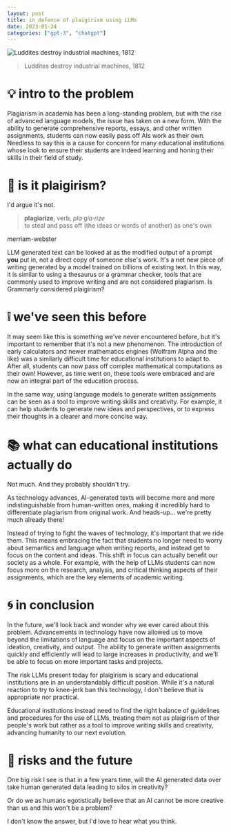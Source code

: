 ```yaml
---
layout: post
title: in defence of plaigirism using LLMs
date: 2023-01-24
categories: ["gpt-3", "chatgpt"]
---
```

![Luddites destroy industrial machines, 1812](https://images.immediate.co.uk/production/volatile/sites/7/2020/02/19-GettyImages-1185854652-cdd0aab.jpg?webp=true)
> Luddites destroy industrial machines, 1812

# 💡 intro to the problem 
Plagiarism in academia has been a long-standing problem, but with the rise of advanced language models, the issue has taken on a new form. With the ability to generate comprehensive reports, essays, and other written assignments, students can now easily pass off AIs work as their own. Needless to say this is a cause for concern for many educational institutions whose look to ensure their students are indeed learning and honing their skills in their field of study.

# 🤔 is it plaigirism? 
I'd argue it's not. 

> **plagiarize**, verb, _pla·​gia·​rize_<br>
> to steal and pass off (the ideas or words of another) as one's own 

merriam-webster

LLM generated text can be looked at as the modified output of a prompt **you** put in, not a direct copy of someone else's work. It's a net new piece of writing generated by a model trained on billions of existing text. In this way, it is similar to using a thesaurus or a grammar checker, tools that are commonly used to improve writing and are not considered plagiarism. Is Grammarly considered plaigirism?

# ❕ we've seen this before 
It may seem like this is something we've never encountered before, but it's important to remember that it's not a new phenomenon. The introduction of early calculators and newer mathematics engines (Wolfram Alpha and the like) was a similarly difficult time for educational institutions to adapt to. After all, students can now pass off complex mathematical computations as their own! However, as time went on, these tools were embraced and are now an integral part of the education process. 

In the same way, using language models to generate written assignments can be seen as a tool to improve writing skills and creativity. For example, it can help students to generate new ideas and perspectives, or to express their thoughts in a clearer and more concise way.

# 📚 what can educational institutions actually do 
Not much. And they probably shouldn't try.

As technology advances, AI-generated texts will become more and more indistinguishable from human-written ones, making it incredibly hard to differentiate plagiarism from original work. And heads-up... we're pretty much already there!

Instead of trying to fight the waves of technology, it's important that we ride them. This means embracing the fact that students no longer need to worry about semantics and language when writing reports, and instead get to focus on the content and ideas. This shift in focus can actually benefit our society as a whole. For example, with the help of LLMs students can now focus more on the research, analysis, and critical thinking aspects of their assignments, which are the key elements of academic writing.

# 🌀 in conclusion 
In the future, we'll look back and wonder why we ever cared about this problem. Advancements in technology have now allowed us to move beyond the limitations of language and focus on the important aspects of ideation, creativity, and output. The ability to generate written assignments quickly and efficiently will lead to large increases in productivity, and we'll be able to focus on more important tasks and projects. 

The risk LLMs present today for plaigirism is scary and educational institutions are in an understandably difficult position. While it's a natural reaction to try to knee-jerk ban this technology, I don't believe that is appropriate nor practical. 

Educational institutions instead need to find the right balance of guidelines and procedures for the use of LLMs, treating them not as plaigirism of ther people's work but rather as a tool to improve writing skills and creativity, advancing humanity to our next evolution.

# 🔭 risks and the future 
One big risk I see is that in a few years time, will the AI generated data over take human generated data leading to silos in creativity? 

Or do we as humans egotistically believe that an AI cannot be more creative than us and this won't be a problem?

I don't know the answer, but I'd love to hear what you think.